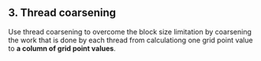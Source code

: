 ## 3. Thread coarsening

Use thread coarsening to overcome the block size limitation by coarsening the work that is done by each thread from calculationg one grid point value to **a column of grid point values**. 
